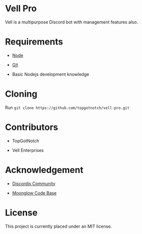 # Vell Pro
Vell is a multipurpose Discord bot with management features also.

# Requirements
- [Node](https://nodejs.org)

- [Git](https://git-scm.com)

- Basic Nodejs development knowledge

# Cloning
Run `git clone https://github.com/topgotnotch/vell-pro.git`

# Contributors
- TopGotNotch

- Vell Enterprises

# Acknowledgement
- [Discordjs Community](https://discord.gg/bRCvFy9)

- [Moonglow Code Base](https://github.com/FCCouncil/Moonglow)

# License
This project is currently placed under an MIT license.
